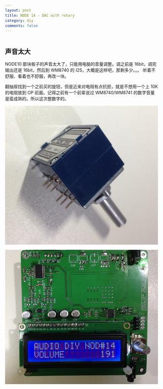 ```yaml
---
layout: post
title: NODE 14 - DAC with rotary
category: diy
comments: false
---
```


```
```

## 声音太大

NODE10 那块板子的声音太大了，只能用电脑的音量调整。调之前是 16bit，调完输出还是 16bit，然后到 WM8740 的 I2S，大概是这样吧，那剩多少。。。 听着不舒服、看着也不舒服，再改一块。

翻抽屉找到一个之前买的旋钮，但是近来对电阻有点抗拒，就是不想用一个上 10K 的电阻放到 OP 前面。记得之前有一个前辈说过 WM8740/WM8741 的数字音量是蛮成熟的。所以这次整数字的。


![w800](/images/node14/IMG_3462.JPG)

![w800](/images/node14/IMG_3464.JPG)

